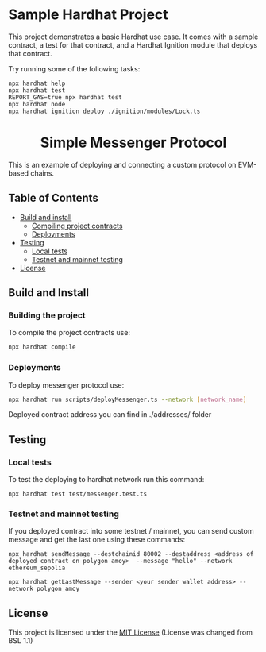 # Sample Hardhat Project

This project demonstrates a basic Hardhat use case. It comes with a sample contract, a test for that contract, and a Hardhat Ignition module that deploys that contract.

Try running some of the following tasks:

```shell
npx hardhat help
npx hardhat test
REPORT_GAS=true npx hardhat test
npx hardhat node
npx hardhat ignition deploy ./ignition/modules/Lock.ts
```
<div align="center">
  <h1>Simple Messenger Protocol</h1>
</div>

This is an example of deploying and connecting a custom protocol on EVM-based chains.

## Table of Contents

- [Build and install](#build-and-install)
    - [Compiling project contracts](#building-the-project)
    - [Deployments](#protocol-contracts--deployments)
- [Testing](#testing)
    - [Local tests](#local-testing)
    - [Testnet and mainnet testing](#testnet--mainnet-testing)
- [License](LICENSE)


## Build and Install

### Building the project 

To compile the project contracts use:
```bash
npx hardhat compile
```

### Deployments

To deploy messenger protocol use:
```bash
npx hardhat run scripts/deployMessenger.ts --network [network_name]
```

Deployed contract address you can find in ./addresses/ folder


## Testing

### Local tests

To test the deploying to hardhat network run this command:
```shell
npx hardhat test test/messenger.test.ts
```

### Testnet and mainnet testing

If you deployed contract into some testnet / mainnet, you can send custom message and get the last one using these commands:
```shell
npx hardhat sendMessage --destchainid 80002 --destaddress <address of deployed contract on polygon amoy>  --message "hello" --network ethereum_sepolia
```

```shell
npx hardhat getLastMessage --sender <your sender wallet address> --network polygon_amoy
```


## License 
This project is licensed under the [MIT License](LICENSE) (License was changed from BSL 1.1)